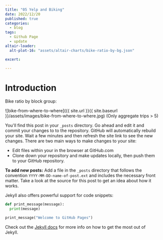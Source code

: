 ```yaml
---
title: "05 Yelp and Biking"
date: 2022/12/20
published: true
categories:
  - blog
tags:
  - Github Page
  - update
altair-loader:
  alt-plot-16: "assets/altair-charts/bike-ratio-by-bg.json"

excert:

---
```


# Introduction

Bike ratio by block group:
<div id="alt-plot-16"></div>

![bike-from-where-to-where]({{ site.url }}{{ site.baseurl }}/assets/images/bike-from-where-to-where.jpg)
(Only aggregate trips > 5)


You'll find this post in your `_posts` directory. Go ahead and edit it and commit your changes to to the repository. GitHub will automatically rebuild your site. Wait a few minutes and then refresh the site link to see the new changes. There are two main ways to make changes to your site:

- Edit files within your in the browser at GitHub.com
- Clone down your repository and make updates locally, then push them to your GitHub repository.

**To add new posts:** Add a file in the `_posts` directory that follows the convention `YYYY-MM-DD-name-of-post.ext` and includes the necessary front matter. Take a look at the source for this post to get an idea about how it works.

Jekyll also offers powerful support for code snippets:

```python
def print_message(message):
  print(message)

print_message("Welcome to GitHub Pages")
```

Check out the [Jekyll docs][jekyll-docs] for more info on how to get the most out of Jekyll.

[jekyll-docs]: https://jekyllrb.com/docs/home
[jekyll-gh]: https://github.com/jekyll/jekyll
[jekyll-talk]: https://talk.jekyllrb.com/
